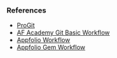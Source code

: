 ### References

* [ProGit](http://git-scm.com/book/en/v2)
* [AF Academy Git Basic Workflow](https://af-academy.herokuapp.com/topics/git-basic-workflow)
* [Appfolio Workflow](https://github.com/appfolio/dev_utils/wiki/Git-Setup-and-Workflow)
* [Appfolio Gem Workflow](https://github.com/appfolio/dev_utils/wiki/Gem-Development-procedures-in-Git)
